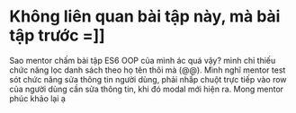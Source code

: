# Không liên quan bài tập này, mà bài tập trước =]] 
Sao mentor chấm bài tập ES6 OOP của mình ác quá vậy? mình chỉ thiếu chức năng lọc danh sách theo họ tên thôi mà (@@). 
Mình nghĩ mentor test sót chức năng sửa thông tin người dùng, phải nhấp chuột trực tiếp vào row của người dùng cần sửa thông tin, khi đó modal mới hiện ra.
Mong mentor phúc khảo lại ạ
